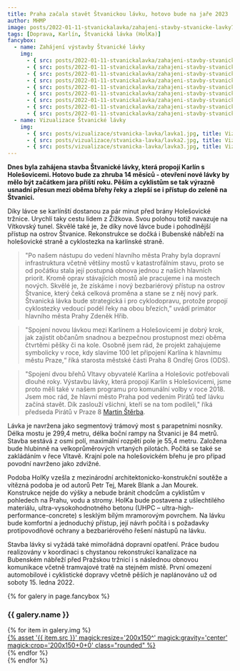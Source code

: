 ```yaml
---
title: Praha začala stavět Štvanickou lávku, hotovo bude na jaře 2023
author: MHMP
image: posts/2022-01-11-stvanickalavka/zahajeni-stavby-stvanicke-lavky7A.jpg
tags: [Doprava, Karlín, Štvanická lávka (HolKa)]
fancybox:
  - name: Zahájení výstavby Štvanické lávky
    img:
      - { src: posts/2022-01-11-stvanickalavka/zahajeni-stavby-stvanicke-lavky1.jpg, title: Zahájení výstavby Štvanické lávky }
      - { src: posts/2022-01-11-stvanickalavka/zahajeni-stavby-stvanicke-lavky2.jpg, title: Zahájení výstavby Štvanické lávky }
      - { src: posts/2022-01-11-stvanickalavka/zahajeni-stavby-stvanicke-lavky3.jpg, title: Zahájení výstavby Štvanické lávky }
      - { src: posts/2022-01-11-stvanickalavka/zahajeni-stavby-stvanicke-lavky4.jpg, title: Zahájení výstavby Štvanické lávky }
      - { src: posts/2022-01-11-stvanickalavka/zahajeni-stavby-stvanicke-lavky5.jpg, title: Zahájení výstavby Štvanické lávky }
      - { src: posts/2022-01-11-stvanickalavka/zahajeni-stavby-stvanicke-lavky6.jpg, title: Zahájení výstavby Štvanické lávky }
      - { src: posts/2022-01-11-stvanickalavka/zahajeni-stavby-stvanicke-lavky7.jpg, title: Zahájení výstavby Štvanické lávky }
      - { src: posts/2022-01-11-stvanickalavka/zahajeni-stavby-stvanicke-lavky8.jpg, title: Zahájení výstavby Štvanické lávky }      
      - { src: posts/2022-01-11-stvanickalavka/zahajeni-stavby-stvanicke-lavky9.jpg, title: Zahájení výstavby Štvanické lávky }
  - name: Vizualizace Štvanické lávky
    img:
      - { src: posts/vizualizace/stvanicka-lavka/lavka1.jpg, title: Vizualizace Štvanické lávky }
      - { src: posts/vizualizace/stvanicka-lavka/lavka2.jpg, title: Vizualizace Štvanické lávky }
      - { src: posts/vizualizace/stvanicka-lavka/lavka3.jpg, title: Vizualizace Štvanické lávky }
---
```


**Dnes byla zahájena stavba Štvanické lávky, která propojí Karlín s Holešovicemi. Hotovo bude za zhruba 14 měsíců - otevření nové lávky by mělo být začátkem jara příští roku. Pěším a cyklistům se tak výrazně usnadní přesun mezi oběma břehy řeky a zlepší se i přístup do zeleně na Štvanici.**

Díky lávce se karlínští dostanou za pár minut před brány Holešovické tržnice. Urychlí taky cestu lidem z Žižkova. Svou polohou totiž navazuje na Vítkovský tunel. Skvělé také je, že díky nové lávce bude i pohodlnější přístup na ostrov Štvanice. Rekonstrukce se dočká i Bubenské nábřeží na holešovické straně a cyklostezka na karlínské straně.

>"Po našem nástupu do vedení hlavního města Prahy byla dopravní infrastruktura včetně většiny mostů v katastrofálním stavu, proto se od počátku stala její postupná obnova jednou z našich hlavních priorit. Kromě oprav stávajících mostů ale pracujeme i na mostech nových. Skvělé je, že získáme i nový bezbariérový přístup na ostrov Štvanice, který čeká celková proměna a stane se z něj nový park. Štvanická lávka bude strategická i pro cyklodopravu, protože propojí cyklostezky vedoucí podél řeky na obou březích,” uvádí primátor hlavního města Prahy Zdeněk Hřib.

>"Spojení novou lávkou mezi Karlínem a Holešovicemi je dobrý krok, jak zajistit občanům snadnou a bezpečnou prostupnost mezi oběma čtvrtěmi pěšky či na kole. Osobně jsem rád, že projekt zahajujeme symbolicky v roce, kdy slavíme 100 let připojení Karlína k hlavnímu městu Praze,“ říká starosta městské části Praha 8 Ondřej Gros (ODS).

>"Spojení dvou břehů Vltavy obyvatelé Karlína a Holešovic potřebovali dlouhé roky. Výstavbu lávky, která propojí Karlín s Holešovicemi, jsme proto měli také v našem programu pro komunální volby v roce 2018. Jsem moc rád, že hlavní město Praha pod vedením Pirátů teď lávku začíná stavět. Dík zaslouží všichni, kteří se na tom podíleli," říká předseda Pirátů v Praze 8 [Martin Štěrba](https://praha8.pirati.cz/lide/martin-sterba.html).

Lávka je navržena jako segmentový trámový most s parapetními nosníky. Délka mostu je 299,4 metru, délka boční rampy na Štvanici je 84 metrů. Stavba sestává z osmi polí, maximální rozpětí pole je 55,4 metru. Založena bude hlubinně na velkoprůměrových vrtaných pilotách. Počítá se také se zakládáním v řece Vltavě. Krajní pole na holešovickém břehu je pro případ povodní navrženo jako zdvižné.

Podoba HolKy vzešla z mezinárodní architektonicko-konstrukční soutěže a vítězná podoba je od autorů Petr Tej, Marek Blank a Jan Mourek. Konstrukce nejde do výšky a nebude bránit chodcům a cyklistům v pohledech na Prahu, vodu a stromy. HolKa bude postavena z ušlechtilého materiálu, ultra-vysokohodnotného betonu (UHPC – ultra-high-performance-concrete) s lesklým bílým mramorovým povrchem. Na lávku bude komfortní a jednoduchý přístup, její návrh počítá i s požadavky protipovodňové ochrany a bezbariérového řešení nástupů na lávku.

Stavba lávky si vyžádá také mimořádná dopravní opatření. Práce budou realizovány v koordinaci s chystanou rekonstrukcí kanalizace na Bubenském nábřeží před Pražskou tržnicí i s následnou obnovou komunikace včetně tramvajové tratě na stejném místě. První omezení automobilové i cyklistické dopravy včetně pěších je naplánováno už od soboty 15. ledna 2022.

{% for galery in page.fancybox %}
<div class="mt-4">
  <h3>{{ galery.name }}</h3>
  <div class="grid grid-cols-4 gap-4">
  {% for item in galery.img %}
    <div class="">
      <a data-fancybox="gallery" href="{% asset '{{ item.src }}' @path %}" data-caption="{{ item.title }}">{% asset '{{ item.src }}' magick:resize='200x150^' magick:gravity='center' magick:crop='200x150+0+0' class="rounded" %}</a>
    </div>
  {% endfor %}
  </div>
</div>
{% endfor %}
